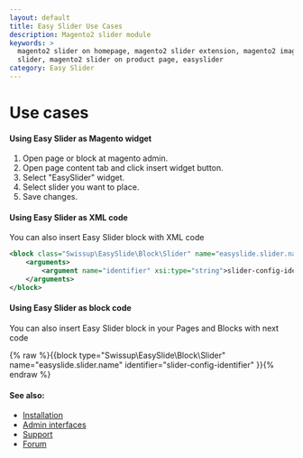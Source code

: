 ```yaml
---
layout: default
title: Easy Slider Use Cases
description: Magento2 slider module
keywords: >
  magento2 slider on homepage, magento2 slider extension, magento2 image
  slider, magento2 slider on product page, easyslider
category: Easy Slider
---
```


# Use cases

#### Using Easy Slider as Magento widget

1. Open page or block at magento admin.
2. Open page content tab and click insert widget button.
3. Select "EasySlider" widget.
4. Select slider you want to place.
5. Save changes.

#### Using Easy Slider as XML code

You can also insert Easy Slider block with XML code

```xml
<block class="Swissup\EasySlide\Block\Slider" name="easyslide.slider.name">
    <arguments>
        <argument name="identifier" xsi:type="string">slider-config-identifier</argument>
    </arguments>
</block>
```

#### Using Easy Slider as block code

You can also insert Easy Slider block in your Pages and Blocks with next code

{% raw %}{{block type="Swissup\\EasySlide\\Block\\Slider" name="easyslide.slider.name" identifier="slider-config-identifier" }}{% endraw %}


#### See also:

* [Installation](../installation/)
* [Admin interfaces](../interfaces/)
* [Support](https://swissuplabs.com/contacts/)
* [Forum](https://swissuplabs.com/magento-forum/)
